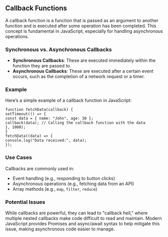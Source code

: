 ## Callback Functions

A callback function is a function that is passed as an argument to another function and is executed after some operation has been completed. This concept is fundamental in JavaScript, especially for handling asynchronous operations.

### Synchronous vs. Asynchronous Callbacks

- **Synchronous Callbacks**: These are executed immediately within the function they are passed to.
- **Asynchronous Callbacks**: These are executed after a certain event occurs, such as the completion of a network request or a timer.

### Example

Here’s a simple example of a callback function in JavaScript:


```
function fetchData(callback) {
setTimeout(() => {
const data = { name: "John", age: 30 };
callback(data); // Calling the callback function with the data
}, 1000);
}
fetchData((data) => {
console.log("Data received:", data);
});

```


### Use Cases

Callbacks are commonly used in:
- Event handling (e.g., responding to button clicks)
- Asynchronous operations (e.g., fetching data from an API)
- Array methods (e.g., `map`, `filter`, `reduce`)

### Potential Issues

While callbacks are powerful, they can lead to "callback hell," where multiple nested callbacks make code difficult to read and maintain. Modern JavaScript provides Promises and async/await syntax to help mitigate this issue, making asynchronous code easier to manage.